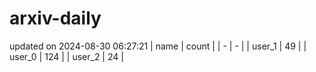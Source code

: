 # arxiv-daily
updated on 2024-08-30 06:27:21
| name | count |
| - | - |
| user_1 | 49 |
| user_0 | 124 |
| user_2 | 24 |
